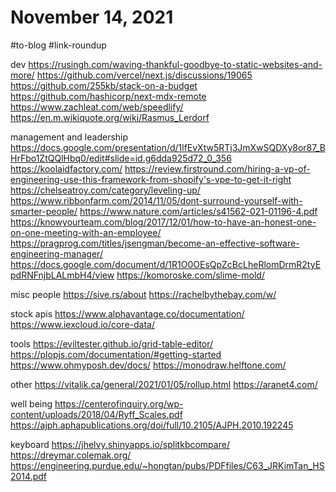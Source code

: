 # November 14, 2021

#to-blog #link-roundup

dev
https://rusingh.com/waving-thankful-goodbye-to-static-websites-and-more/
https://github.com/vercel/next.js/discussions/19065
https://github.com/255kb/stack-on-a-budget
https://github.com/hashicorp/next-mdx-remote
https://www.zachleat.com/web/speedlify/
https://en.m.wikiquote.org/wiki/Rasmus_Lerdorf

management and leadership
https://docs.google.com/presentation/d/1lfEvXtw5RTj3JmXwSQDXy8or87_BHrFbo1ZtQQlHbq0/edit#slide=id.g6dda925d72_0_356
https://koolaidfactory.com/
https://review.firstround.com/hiring-a-vp-of-engineering-use-this-framework-from-shopify's-vpe-to-get-it-right
https://chelseatroy.com/category/leveling-up/
https://www.ribbonfarm.com/2014/11/05/dont-surround-yourself-with-smarter-people/
https://www.nature.com/articles/s41562-021-01196-4.pdf
https://knowyourteam.com/blog/2017/12/01/how-to-have-an-honest-one-on-one-meeting-with-an-employee/
https://pragprog.com/titles/jsengman/become-an-effective-software-engineering-manager/
https://docs.google.com/document/d/1R1O0OEsQpZcBcLheRlomDrmR2tyEpdRNFnjbLALmbH4/view
https://komoroske.com/slime-mold/


misc
people
https://sive.rs/about
https://rachelbythebay.com/w/

stock apis
https://www.alphavantage.co/documentation/
https://www.iexcloud.io/core-data/

tools
https://eviltester.github.io/grid-table-editor/
https://plopjs.com/documentation/#getting-started
https://www.ohmyposh.dev/docs/
https://monodraw.helftone.com/

other
https://vitalik.ca/general/2021/01/05/rollup.html
https://aranet4.com/

well being
https://centerofinquiry.org/wp-content/uploads/2018/04/Ryff_Scales.pdf
https://ajph.aphapublications.org/doi/full/10.2105/AJPH.2010.192245

keyboard
https://jhelvy.shinyapps.io/splitkbcompare/
https://dreymar.colemak.org/
https://engineering.purdue.edu/~hongtan/pubs/PDFfiles/C63_JRKimTan_HS2014.pdf


